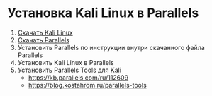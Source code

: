 # Установка Kali Linux в Parallels

1. [Скачать Kali Linux](https://www.kali.org)
2. [Cкачать Parallels](https://appstorrent.ru/61-parallels-desktop.html)
3. Установить Parallels по инструкции внутри скачанного файла Parallels
4. Установить Kali Linux в Parallels
5. Установить Parallels Tools для Kali
    - https://kb.parallels.com/ru/112609
    - https://blog.kostahrom.ru/parallels-tools
